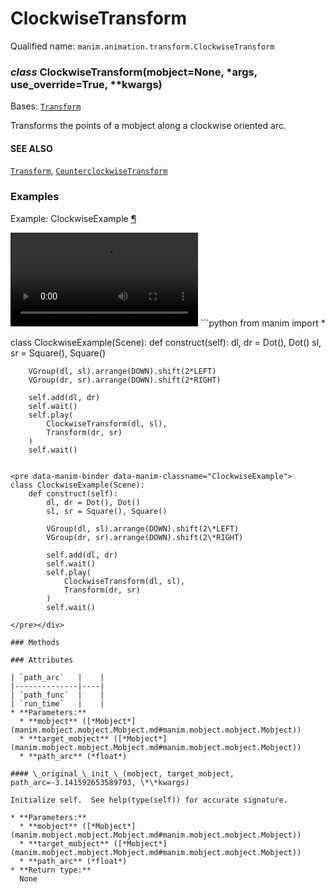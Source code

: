 # ClockwiseTransform

Qualified name: `manim.animation.transform.ClockwiseTransform`

### *class* ClockwiseTransform(mobject=None, \*args, use_override=True, \*\*kwargs)

Bases: [`Transform`](manim.animation.transform.Transform.md#manim.animation.transform.Transform)

Transforms the points of a mobject along a clockwise oriented arc.

#### SEE ALSO
[`Transform`](manim.animation.transform.Transform.md#manim.animation.transform.Transform), [`CounterclockwiseTransform`](manim.animation.transform.CounterclockwiseTransform.md#manim.animation.transform.CounterclockwiseTransform)

### Examples

<div id="clockwiseexample" class="admonition admonition-manim-example">
<p class="admonition-title">Example: ClockwiseExample <a class="headerlink" href="#clockwiseexample">¶</a></p><video
    class="manim-video"
    controls
    loop
    autoplay
    src="./ClockwiseExample-1.mp4">
</video>
```python
from manim import *

class ClockwiseExample(Scene):
    def construct(self):
        dl, dr = Dot(), Dot()
        sl, sr = Square(), Square()

        VGroup(dl, sl).arrange(DOWN).shift(2*LEFT)
        VGroup(dr, sr).arrange(DOWN).shift(2*RIGHT)

        self.add(dl, dr)
        self.wait()
        self.play(
            ClockwiseTransform(dl, sl),
            Transform(dr, sr)
        )
        self.wait()
```

<pre data-manim-binder data-manim-classname="ClockwiseExample">
class ClockwiseExample(Scene):
    def construct(self):
        dl, dr = Dot(), Dot()
        sl, sr = Square(), Square()

        VGroup(dl, sl).arrange(DOWN).shift(2\*LEFT)
        VGroup(dr, sr).arrange(DOWN).shift(2\*RIGHT)

        self.add(dl, dr)
        self.wait()
        self.play(
            ClockwiseTransform(dl, sl),
            Transform(dr, sr)
        )
        self.wait()

</pre></div>

### Methods

### Attributes

| `path_arc`   |    |
|--------------|----|
| `path_func`  |    |
| `run_time`   |    |
* **Parameters:**
  * **mobject** ([*Mobject*](manim.mobject.mobject.Mobject.md#manim.mobject.mobject.Mobject))
  * **target_mobject** ([*Mobject*](manim.mobject.mobject.Mobject.md#manim.mobject.mobject.Mobject))
  * **path_arc** (*float*)

#### \_original_\_init_\_(mobject, target_mobject, path_arc=-3.141592653589793, \*\*kwargs)

Initialize self.  See help(type(self)) for accurate signature.

* **Parameters:**
  * **mobject** ([*Mobject*](manim.mobject.mobject.Mobject.md#manim.mobject.mobject.Mobject))
  * **target_mobject** ([*Mobject*](manim.mobject.mobject.Mobject.md#manim.mobject.mobject.Mobject))
  * **path_arc** (*float*)
* **Return type:**
  None
